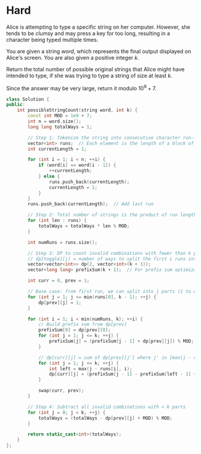 # Hard

Alice is attempting to type a specific string on her computer. However, she tends to be clumsy and may press a key for too long, resulting in a character being typed multiple times.

You are given a string $word$, which represents the final output displayed on Alice's screen. You are also given a positive integer $k$.

Return the total number of possible original strings that Alice might have intended to type, if she was trying to type a string of size at least $k$.

Since the answer may be very large, return it modulo $10^9 + 7$.

```cpp
class Solution {
public:
    int possibleStringCount(string word, int k) {
        const int MOD = 1e9 + 7;
        int n = word.size();
        long long totalWays = 1;

        // Step 1: Tokenize the string into consecutive character run-lengths
        vector<int> runs;  // Each element is the length of a block of same characters
        int currentLength = 1;

        for (int i = 1; i < n; ++i) {
            if (word[i] == word[i - 1]) {
                ++currentLength;
            } else {
                runs.push_back(currentLength);
                currentLength = 1;
            }
        }
        runs.push_back(currentLength);  // Add last run

        // Step 2: Total number of strings is the product of run lengths
        for (int len : runs) {
            totalWays = totalWays * len % MOD;
        }

        int numRuns = runs.size();

        // Step 3: DP to count invalid combinations with fewer than k parts
        // dp[toggle][j] = number of ways to split the first i runs into j parts
        vector<vector<int>> dp(2, vector<int>(k + 1));
        vector<long long> prefixSum(k + 1);  // For prefix sum optimization

        int curr = 0, prev = 1;

        // Base case: from first run, we can split into j parts (1 to min(run length, k-1))
        for (int j = 1; j <= min(runs[0], k - 1); ++j) {
            dp[prev][j] = 1;
        }

        for (int i = 1; i < min(numRuns, k); ++i) {
            // Build prefix sum from dp[prev]
            prefixSum[0] = dp[prev][0];
            for (int j = 1; j <= k; ++j) {
                prefixSum[j] = (prefixSum[j - 1] + dp[prev][j]) % MOD;
            }

            // dp[curr][j] = sum of dp[prev][j'] where j' in [max(j - run[i], i), j-1]
            for (int j = 1; j <= k; ++j) {
                int left = max(j - runs[i], i);
                dp[curr][j] = (prefixSum[j - 1] - prefixSum[left - 1] + MOD) % MOD;
            }

            swap(curr, prev);
        }

        // Step 4: Subtract all invalid combinations with < k parts
        for (int j = 0; j < k; ++j) {
            totalWays = (totalWays - dp[prev][j] + MOD) % MOD;
        }

        return static_cast<int>(totalWays);
    }
};
```
